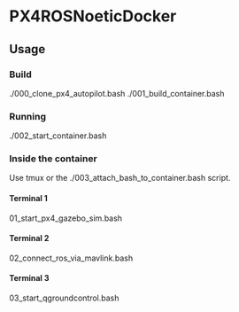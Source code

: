 # PX4ROSNoeticDocker


## Usage
### Build
./000_clone_px4_autopilot.bash
./001_build_container.bash

### Running
./002_start_container.bash

### Inside the container
Use tmux or the ./003_attach_bash_to_container.bash script.

#### Terminal 1
01_start_px4_gazebo_sim.bash

#### Terminal 2
02_connect_ros_via_mavlink.bash

#### Terminal 3
03_start_qgroundcontrol.bash

